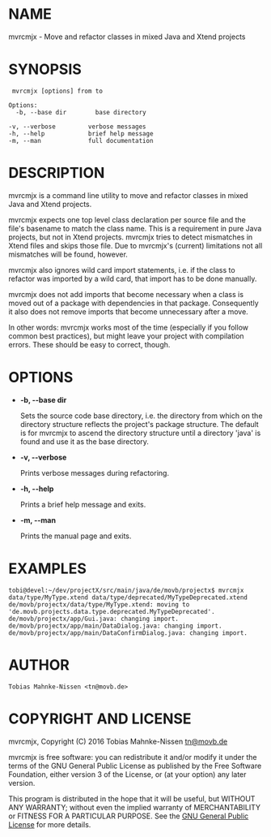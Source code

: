 # NAME

mvrcmjx - Move and refactor classes in mixed Java and Xtend projects

# SYNOPSIS

     mvrcmjx [options] from to

    Options:
      -b, --base dir        base directory

    -v, --verbose         verbose messages
    -h, --help            brief help message
    -m, --man             full documentation

# DESCRIPTION

mvrcmjx is a command line utility to move and refactor classes in mixed Java
and Xtend projects.

mvrcmjx expects one top level class declaration per source file and the file's
basename to match the class name. This is a requirement in pure Java projects,
but not in Xtend projects. mvrcmjx tries to detect mismatches in Xtend files
and skips those file. Due to mvrcmjx's (current) limitations not all mismatches
will be found, however.

mvrcmjx also ignores wild card import statements, i.e. if the class to refactor
was imported by a wild card, that import has to be done manually.

mvrcmjx does not add imports that become necessary when a class is moved out of
a package with dependencies in that package. Consequently it also does not
remove imports that become unnecessary after a move.

In other words: mvrcmjx works most of the time (especially if you follow common
best practices), but might leave your project with compilation errors. These
should be easy to correct, though.

# OPTIONS

- **-b, --base dir**

    Sets the source code base directory, i.e. the directory from which on the
    directory structure reflects the project's package structure. The default is
    for mvrcmjx to ascend the directory structure until a directory 'java' is
    found and use it as the base directory.

- **-v, --verbose**

    Prints verbose messages during refactoring.

- **-h, --help**

    Prints a brief help message and exits.

- **-m, --man**

    Prints the manual page and exits.

# EXAMPLES

    tobi@devel:~/dev/projectX/src/main/java/de/movb/projectx$ mvrcmjx data/type/MyType.xtend data/type/deprecated/MyTypeDeprecated.xtend
    de/movb/projectx/data/type/MyType.xtend: moving to 'de.movb.projects.data.type.deprecated.MyTypeDeprecated'.
    de/movb/projectx/app/Gui.java: changing import.
    de/movb/projectx/app/main/DataDialog.java: changing import.
    de/movb/projectx/app/main/DataConfirmDialog.java: changing import.

# AUTHOR

    Tobias Mahnke-Nissen <tn@movb.de>

# COPYRIGHT AND LICENSE

mvrcmjx, Copyright (C) 2016 Tobias Mahnke-Nissen <tn@movb.de>

mvrcmjx is free software: you can redistribute it and/or modify it under
the terms of the GNU General Public License as published by the Free Software
Foundation, either version 3 of the License, or (at your option) any later
version.

This program is distributed in the hope that it will be useful, but WITHOUT ANY
WARRANTY; without even the implied warranty of MERCHANTABILITY or FITNESS FOR A
PARTICULAR PURPOSE. See the
[GNU General Public License](http://www.gnu.org/licenses/) for more details.
